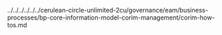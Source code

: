 ../../../../../../cerulean-circle-unlimited-2cu/governance/eam/business-processes/bp-core-information-model-corim-management/corim-how-tos.md